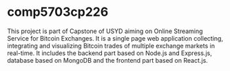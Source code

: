 # comp5703cp226

This project is part of Capstone of USYD aiming on Online Streaming Service for Bitcoin Exchanges. It is a single page web application collecting, integrating and visualizing Bitcoin trades of multiple exchange markets in real-time. 
It includes the backend part based on Node.js and Express.js, database based on MongoDB and the frontend part based on React.js. 
